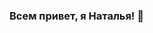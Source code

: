 ### Всем привет, я Наталья! 👋

<!--
**NataRuto/NataRuto** is a ✨ _special_ ✨ repository because its `README.md` (this file) appears on your GitHub profile.

Here are some ideas to get you started:

- 🔭 Я из Минска
- 👯 Если вам нужен сайт, свяжитесь со мной:
- 📫   https://www.instagram.com/nataliauselenok/
        https://t.me/nataliauselenok
- 💻 Технический стек:
REACT REDUX JAVASCRIPT NODE.JS MONGODB HTML CSS

